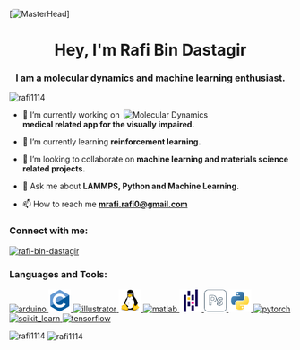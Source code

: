 [![MasterHead](https://i.pinimg.com/originals/b5/d3/69/b5d3692a872936d05a3d770e5327c6ec.gif)]

<h1 align="center">Hey, I'm Rafi Bin Dastagir</h1>
<h3 align="center">I am a molecular dynamics and machine learning enthusiast.</h3>


<p align="left"> <img src="https://komarev.com/ghpvc/?username=rafi1114&label=Profile%20views&color=0e75b6&style=flat" alt="rafi1114" /> </p>

<img align="right" alt="Molecular Dynamics" width="300" src="https://brehm-research.de/images/orca_aimd.gif">

- 🔭 I’m currently working on **medical related app for the visually impaired.**

- 🌱 I’m currently learning **reinforcement learning.**

- 👯 I’m looking to collaborate on **machine learning and materials science related projects.**

- 💬 Ask me about **LAMMPS, Python and Machine Learning.**

- 📫 How to reach me **mrafi.rafi0@gmail.com**

<h3 align="left">Connect with me:</h3>
<p align="left">
<a href="https://linkedin.com/in/rafi-bin-dastagir" target="blank"><img align="center" src="https://raw.githubusercontent.com/rahuldkjain/github-profile-readme-generator/master/src/images/icons/Social/linked-in-alt.svg" alt="rafi-bin-dastagir" height="30" width="40" /></a>
</p>

<h3 align="left">Languages and Tools:</h3>
<p align="left"> <a href="https://www.arduino.cc/" target="_blank" rel="noreferrer"> <img src="https://cdn.worldvectorlogo.com/logos/arduino-1.svg" alt="arduino" width="40" height="40"/> </a> <a href="https://www.cprogramming.com/" target="_blank" rel="noreferrer"> <img src="https://raw.githubusercontent.com/devicons/devicon/master/icons/c/c-original.svg" alt="c" width="40" height="40"/> </a> <a href="https://www.adobe.com/in/products/illustrator.html" target="_blank" rel="noreferrer"> <img src="https://www.vectorlogo.zone/logos/adobe_illustrator/adobe_illustrator-icon.svg" alt="illustrator" width="40" height="40"/> </a> <a href="https://www.linux.org/" target="_blank" rel="noreferrer"> <img src="https://raw.githubusercontent.com/devicons/devicon/master/icons/linux/linux-original.svg" alt="linux" width="40" height="40"/> </a> <a href="https://www.mathworks.com/" target="_blank" rel="noreferrer"> <img src="https://upload.wikimedia.org/wikipedia/commons/2/21/Matlab_Logo.png" alt="matlab" width="40" height="40"/> </a> <a href="https://pandas.pydata.org/" target="_blank" rel="noreferrer"> <img src="https://raw.githubusercontent.com/devicons/devicon/2ae2a900d2f041da66e950e4d48052658d850630/icons/pandas/pandas-original.svg" alt="pandas" width="40" height="40"/> </a> <a href="https://www.photoshop.com/en" target="_blank" rel="noreferrer"> <img src="https://raw.githubusercontent.com/devicons/devicon/master/icons/photoshop/photoshop-line.svg" alt="photoshop" width="40" height="40"/> </a> <a href="https://www.python.org" target="_blank" rel="noreferrer"> <img src="https://raw.githubusercontent.com/devicons/devicon/master/icons/python/python-original.svg" alt="python" width="40" height="40"/> </a> <a href="https://pytorch.org/" target="_blank" rel="noreferrer"> <img src="https://www.vectorlogo.zone/logos/pytorch/pytorch-icon.svg" alt="pytorch" width="40" height="40"/> </a> <a href="https://scikit-learn.org/" target="_blank" rel="noreferrer"> <img src="https://upload.wikimedia.org/wikipedia/commons/0/05/Scikit_learn_logo_small.svg" alt="scikit_learn" width="40" height="40"/> </a> <a href="https://www.tensorflow.org" target="_blank" rel="noreferrer"> <img src="https://www.vectorlogo.zone/logos/tensorflow/tensorflow-icon.svg" alt="tensorflow" width="40" height="40"/> </a> </p>

<p><img align="left" src="https://github-readme-stats.vercel.app/api/top-langs?username=rafi1114&show_icons=true&locale=en&layout=compact" alt="rafi1114" /></p>

<p>&nbsp;<img align="center" src="https://github-readme-stats.vercel.app/api?username=rafi1114&show_icons=true&locale=en" alt="rafi1114" /></p>
